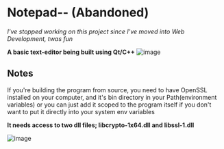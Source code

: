 # Notepad-- (Abandoned)
<i>I've stopped working on this project since I've moved into Web Development, twas fun</i>  

<strong>A basic text-editor being built using Qt/C++</strong>
![image](https://user-images.githubusercontent.com/71678062/136006511-5c42e13d-1afe-4b6f-ba53-21ee1824de48.png)

## Notes
<p>If you're building the program from source, you need to have OpenSSL installed on your computer, and it's bin directory in your Path(environment variables) or you can just add it scoped to the program itself if you don't want to put it directly into your system env variables</p>
<strong>It needs access to two dll files; libcrypto-1x64.dll and libssl-1.dll</strong>

![image](https://user-images.githubusercontent.com/71678062/140704711-faaed2d4-0d06-446b-8249-59d9e7d9e1fa.png)
